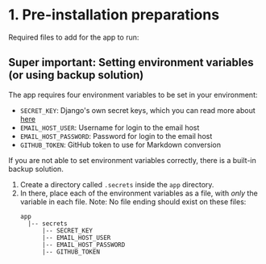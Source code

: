 # 1. Pre-installation preparations

Required files to add for the app to run:

## Super important: Setting environment variables (or using backup solution)

The app requires four environment variables to be set in your environment:

- `SECRET_KEY`: Django's own secret keys, which you can read more about [here](https://humberto.io/blog/tldr-generate-django-secret-key/)
- `EMAIL_HOST_USER`: Username for login to the email host
- `EMAIL_HOST_PASSWORD`: Password for login to the email host
- `GITHUB_TOKEN`: GitHub token to use for Markdown conversion

If you are not able to set environment variables correctly, there is a built-in backup solution.

1. Create a directory called `.secrets` inside the `app` directory.
2. In there, place each of the environment variables as a file, with _only_ the variable in each file. Note: No file ending should exist on these files:
    ```
    app
      |-- secrets
          |-- SECRET_KEY
          |-- EMAIL_HOST_USER
          |-- EMAIL_HOST_PASSWORD
          |-- GITHUB_TOKEN
    ```
